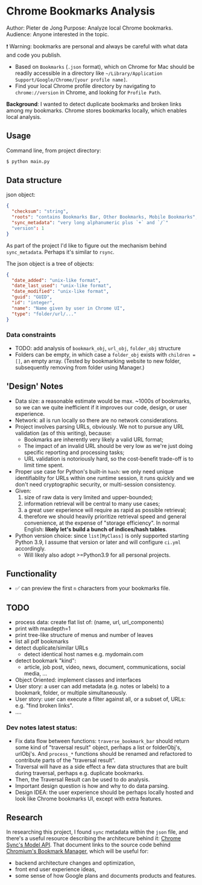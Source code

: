 # Chrome Bookmarks Analysis

Author: Pieter de Jong
Purpose: Analyze local Chrome bookmarks.
Audience: Anyone interested in the topic. 

:exclamation: Warning: bookmarks are personal and always be careful with what data and code you publish.

* Based on `Bookmarks` (`.json` format), which on Chrome for Mac should be readily accessible in a directory like `~/Library/Application Support/Google/Chrome/[your profile name]`. 
* Find your local Chrome profile directory by navigating to `chrome://version` in Chrome, and looking for `Profile Path`.

**Background**: I wanted to detect duplicate bookmarks and broken links among my bookmarks. Chrome stores bookmarks locally, which enables local analysis.

## Usage

Command line, from project directory:
```bash
$ python main.py
```

## Data structure
json object:
```json
{
  "checksum": "string",
  "roots": "contains Bookmarks Bar, Other Bookmarks, Mobile Bookmarks",
  "sync_metadata": "very long alphanumeric plus `+` and `/`"
  "version": 1
}
```

As part of the project I'd like to figure out the mechanism behind `sync_metadata`. Perhaps it's similar to `rsync`.

The json object is a tree of objects:
```json
{
  "date_added": "unix-like format",
  "date_last_used": "unix-like format",
  "date_modified": "unix-like format",
  "guid": "GUID",
  "id": "integer",
  "name": "Name given by user in Chrome UI",
  "type": "folder/url/..."
}

```
### Data constraints
* TODO: add analysis of `bookmark_obj`, `url_obj`, `folder_obj` structure
* Folders can be empty, in which case a `folder_obj` exists with `children = []`, an empty array. (Tested by bookmarking website to new folder, subsequently removing from folder using Manager.)
  

## 'Design' Notes
* Data size: a reasonable estimate would be max. ~1000s of bookmarks, so we can we quite inefficient if it improves our code, design, or user experience.
* Network: all is run locally so there are no network considerations.
* Project involves parsing URLs, obviously. We not to pursue any URL validation (as of this writing), because:
  * Bookmarks are inherently very likely a valid URL format;
  * The impact of an invalid URL should be very low as we're just doing specific reporting and processing tasks;
  * URL validation is notoriously hard, so the cost-benefit trade-off is to limit time spent.
* Proper use case for Python's built-in `hash`: we only need unique identifiablity for URLs within one runtime session, it runs quickly and we don't need cryptographic security, or multi-session consistency.
* Given: 
  1) size of raw data is very limited and upper-bounded;
  2) information retrieval will be central to many use cases;
  3) a great user experience will require as rapid as possible retrieval;
  4) therefore we should heavily prioritize retrieval speed and general convenience, at the expense of "storage efficiency". In normal English: **likely let's build a bunch of indices/hash tables**. 
* Python version choice: since `list[MyClass]` is only supported starting Python 3.9, I assume that version or later and will configure `ci.yml` accordingly.
  * Will likely also adopt >=Python3.9 for all personal projects.

## Functionality
* :white_check_mark: can preview the first `n` characters from your bookmarks file.


## TODO
* process data: create flat list of: (name, url, url_components)
* print with maxdepth=1
* print tree-like structure of menus and number of leaves
* list all pdf bookmarks
* detect duplicate/similar URLs
  * detect identical host names e.g. mydomain.com
* detect bookmark "kind":
  * article, job post, video, news, document, communications, social media, ...
* Object Oriented: implement classes and interfaces
* User story: a user can add metadata (e.g. notes or labels) to a bookmark, folder, or multiple simultaneously.
* User story: user can execute a filter against all, or a subset of, URLs: e.g. "find broken links".
* ....



### Dev notes latest status:
* Fix data flow between functions: `traverse_bookmark_bar` should return some kind of "traversal result" object, perhaps a list or folderObj's, urlObj's. And `process_*` functions should be renamed and refactored to contribute parts of the "traversal result". 
* Traversal will have as a side effect a few data structures that are built during traversal, perhaps e.g. duplicate bookmarks.
* Then, the Traversal Result can be used to do analysis.
* Important design question is how and why to do data parsing.
* Design IDEA: the user experience should be perhaps locally hosted and look like Chrome bookmarks UI, except with extra features.



## Research
In researching this project, I found `sync` metadata within the `json` file, and there's a useful resource describing the architecure behind it:
[Chrome Sync's Model API](https://www.chromium.org/developers/design-documents/sync/model-api/). That document links to the source code behind [Chromium's Bookmark Manager](https://chromium.googlesource.com/chromium/src/+/master/chrome/browser/resources/bookmarks/), which will be useful for:
* backend architecture changes and optimization,
* front end user experience ideas,
* some sense of how Google plans and documents products and features.

